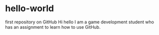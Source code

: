 # hello-world
first repository on GitHub
Hi hello I am a game development student who has an assignment to learn how to use GitHub.
